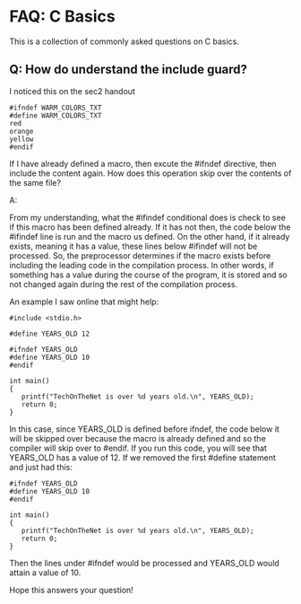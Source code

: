 FAQ: C Basics
==========================================================================

This is a collection of commonly asked questions on C basics.

Q: How do understand the include guard?
--------------------------------------------------------------------------
I noticed this on the sec2 handout

```
#ifndef WARM_COLORS_TXT
#define WARM_COLORS_TXT
red
orange
yellow
#endif
```

If I have already defined a macro, then excute the  #ifndef  directive,
then include the content again. How does this operation skip over the
contents of the same file?

A:

From my understanding, what the #ifindef conditional does is check to see
if this macro has been defined already. If it has not then, the code below
the #ifindef line is run and the macro us defined. On the other hand, if it
already exists, meaning it has a value, these lines below #ifindef will not
be processed. So, the preprocessor determines if the macro exists before
including the leading code in the compilation process. In other words, if
something has a value during the course of the program, it is stored and so
not changed again during the rest of the compilation process.

An example I saw online that might help:

```
#include <stdio.h>

#define YEARS_OLD 12

#ifndef YEARS_OLD
#define YEARS_OLD 10
#endif

int main()
{
   printf("TechOnTheNet is over %d years old.\n", YEARS_OLD);
   return 0;
}
```

In this case, since YEARS_OLD is defined before ifndef, the code below it
will be skipped over because the macro is already defined and so the
compiler will skip over to #endif. If you run this code, you will see that
YEARS_OLD has a value of 12. If we removed the first #define statement and
just had this:

```
#ifndef YEARS_OLD
#define YEARS_OLD 10
#endif

int main()
{
   printf("TechOnTheNet is over %d years old.\n", YEARS_OLD);
   return 0;
}
```

Then the lines under #ifndef would be processed and YEARS_OLD would attain
a value of 10.

Hope this answers your question!
